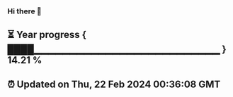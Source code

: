 ### Hi there 👋
⏳ Year progress { ████▁▁▁▁▁▁▁▁▁▁▁▁▁▁▁▁▁▁▁▁▁▁▁▁▁▁ } 14.21 %
---
⏰ Updated on Thu, 22 Feb 2024 00:36:08 GMT
---
